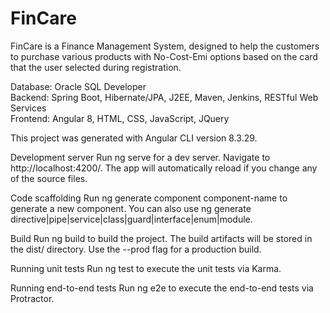 # FinCare
FinCare is a Finance Management System, designed to help the customers to purchase various products with No-Cost-Emi options based on the card that the user selected during registration.

Database: Oracle SQL Developer  
Backend: Spring Boot, Hibernate/JPA, J2EE, Maven, Jenkins, RESTful Web Services  
Frontend: Angular 8, HTML, CSS, JavaScript, JQuery

This project was generated with Angular CLI version 8.3.29.

Development server
Run ng serve for a dev server. Navigate to http://localhost:4200/. The app will automatically reload if you change any of the source files.

Code scaffolding
Run ng generate component component-name to generate a new component. You can also use ng generate directive|pipe|service|class|guard|interface|enum|module.

Build
Run ng build to build the project. The build artifacts will be stored in the dist/ directory. Use the --prod flag for a production build.

Running unit tests
Run ng test to execute the unit tests via Karma.

Running end-to-end tests
Run ng e2e to execute the end-to-end tests via Protractor.

